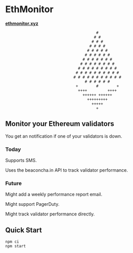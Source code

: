 # EthMonitor

**[ethmonitor.xyz](https://ethmonitor.xyz)**

```
                                        #
                                       # #
                                      # # #
                                     # # # #
                                    # # # # #
                                   # # # # # #
                                  # # # # # # #
                                 # # # # # # # #
                                # # # # # # # # #
                               # # # # # # # # # #
                              # # # # # # # # # # #
                                   # # # # # #
                               +        #        +
                                ++++         ++++
                                  ++++++ ++++++
                                    +++++++++
                                      +++++
                                        +
```

## Monitor your Ethereum validators

You get an notification if one of your validators is down.

### Today

Supports SMS.

Uses the beaconcha.in API to track validator performance.

### Future

Might add a weekly performance report email.

Might support PagerDuty.

Might track validator performance directly.

## Quick Start

```
npm ci
npm start
```

